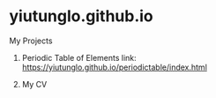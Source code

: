# yiutunglo.github.io
My Projects

1. Periodic Table of Elements
link: https://yiutunglo.github.io/periodictable/index.html

2. My CV
